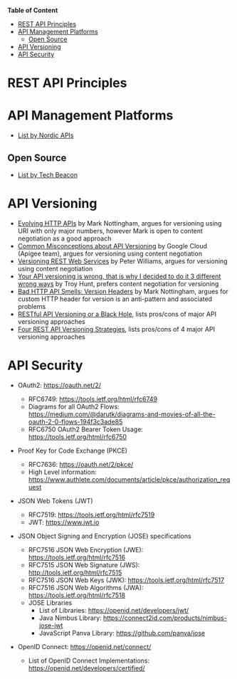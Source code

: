 **Table of Content**
* [REST API Principles](https://github.com/sandwi/curated-lists/blob/master/apis/README.md#rest-api-principles)
* [API Management Platforms](https://github.com/sandwi/curated-lists/blob/master/apis/README.md#api-management-platforms)
  * [Open Source](https://github.com/sandwi/curated-lists/blob/master/apis/README.md#open-source)
* [API Versioning](https://github.com/sandwi/curated-lists/blob/master/apis/README.md#api-versioning)
* [API Security](https://github.com/sandwi/curated-lists/blob/master/apis/README.md#api-security)

# REST API Principles
<TBD>

# API Management Platforms
* [List by Nordic APIs](https://nordicapis.com/20-api-management-solutions/)
## Open Source
* [List by Tech Beacon](https://techbeacon.com/app-dev-testing/you-need-api-management-help-11-open-source-tools-consider)

# API Versioning
* [Evolving HTTP APIs](https://www.mnot.net/blog/2012/12/04/api-evolution) by Mark Nottingham, argues for versioning using URI with only major numbers, however Mark is open to content negotiation as a good approach
* [Common Misconceptions about API Versioning](https://cloud.google.com/blog/products/api-management/common-misconceptions-about-api-versioning) by Google Cloud (Apigee team), argues for versioning using content negotiation
* [Versioning REST Web Services](http://barelyenough.org/blog/2008/05/versioning-rest-web-services/) by Peter Williams, argues for versioning using content negotiation
* [Your API versioning is wrong, that is why I decided to do it 3 different wrong ways](https://www.troyhunt.com/your-api-versioning-is-wrong-which-is/) by Troy Hunt, prefers content negotiation for versioning
* [Bad HTTP API Smells: Version Headers](https://www.mnot.net/blog/2012/07/11/header_versioning) by Mark Nottingham, argues for custom HTTP header for version is an anti-pattern and associated problems
* [RESTful API Versioning or a Black Hole](https://blog.restcase.com/restful-api-versioning-insights/), lists pros/cons of major API versioning approaches
* [Four REST API Versioning Strategies](https://www.xmatters.com/integrations-blog/blog-four-rest-api-versioning-strategies/), lists pros/cons of 4 major API versioning approaches

# API Security
* OAuth2: https://oauth.net/2/
  * RFC6749: https://tools.ietf.org/html/rfc6749
  * Diagrams for all OAuth2 Flows: https://medium.com/@darutk/diagrams-and-movies-of-all-the-oauth-2-0-flows-194f3c3ade85
  * RFC6750 OAuth2 Bearer Token Usage: https://tools.ietf.org/html/rfc6750
* Proof Key for Code Exchange (PKCE)
  * RFC7636: https://oauth.net/2/pkce/
  * High Level information: https://www.authlete.com/documents/article/pkce/authorization_request
* JSON Web Tokens (JWT)
  * RFC7519: https://tools.ietf.org/html/rfc7519
  * JWT: https://www.jwt.io
* JSON Object Signing and Encryption (JOSE) specifications
  * RFC7516 JSON Web Encryption (JWE): https://tools.ietf.org/html/rfc7516
  * RFC7515 JSON Web Signature (JWS): http://tools.ietf.org/html/rfc7515
  * RFC7516 JSON Web Keys (JWK): https://tools.ietf.org/html/rfc7517
  * RFC7516 JSON Web Algorithms (JWA): https://tools.ietf.org/html/rfc7518
  * JOSE Libraries
    * List of Libraries: https://openid.net/developers/jwt/
    * Java Nimbus Library: https://connect2id.com/products/nimbus-jose-jwt
    * JavaScript Panva Library: https://github.com/panva/jose

* OpenID Connect: https://openid.net/connect/
  * List of OpenID Connect Implementations: https://openid.net/developers/certified/
  
